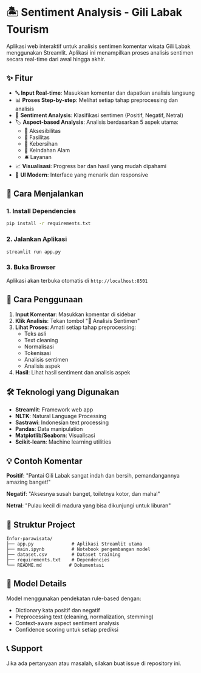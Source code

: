 # 🏝️ Sentiment Analysis - Gili Labak Tourism

Aplikasi web interaktif untuk analisis sentimen komentar wisata Gili Labak menggunakan Streamlit. Aplikasi ini menampilkan proses analisis sentimen secara real-time dari awal hingga akhir.

## ✨ Fitur

- 🔤 **Input Real-time**: Masukkan komentar dan dapatkan analisis langsung
- 📊 **Proses Step-by-step**: Melihat setiap tahap preprocessing dan analisis
- 🎯 **Sentiment Analysis**: Klasifikasi sentimen (Positif, Negatif, Netral)
- 🏷️ **Aspect-based Analysis**: Analisis berdasarkan 5 aspek utama:
  - 🚗 Aksesibilitas
  - 🏢 Fasilitas
  - 🧽 Kebersihan
  - 🌴 Keindahan Alam
  - 🛎️ Layanan
- 📈 **Visualisasi**: Progress bar dan hasil yang mudah dipahami
- 🎨 **UI Modern**: Interface yang menarik dan responsive

## 🚀 Cara Menjalankan

### 1. Install Dependencies

```bash
pip install -r requirements.txt
```

### 2. Jalankan Aplikasi

```bash
streamlit run app.py
```

### 3. Buka Browser

Aplikasi akan terbuka otomatis di `http://localhost:8501`

## 📖 Cara Penggunaan

1. **Input Komentar**: Masukkan komentar di sidebar
2. **Klik Analisis**: Tekan tombol "🚀 Analisis Sentimen"
3. **Lihat Proses**: Amati setiap tahap preprocessing:
   - Teks asli
   - Text cleaning
   - Normalisasi
   - Tokenisasi
   - Analisis sentimen
   - Analisis aspek
4. **Hasil**: Lihat hasil sentiment dan analisis aspek

## 🛠️ Teknologi yang Digunakan

- **Streamlit**: Framework web app
- **NLTK**: Natural Language Processing
- **Sastrawi**: Indonesian text processing
- **Pandas**: Data manipulation
- **Matplotlib/Seaborn**: Visualisasi
- **Scikit-learn**: Machine learning utilities

## 💡 Contoh Komentar

**Positif**: "Pantai Gili Labak sangat indah dan bersih, pemandangannya amazing banget!"

**Negatif**: "Aksesnya susah banget, toiletnya kotor, dan mahal"

**Netral**: "Pulau kecil di madura yang bisa dikunjungi untuk liburan"

## 📂 Struktur Project

```
Infor-parawisata/
├── app.py              # Aplikasi Streamlit utama
├── main.ipynb          # Notebook pengembangan model
├── dataset.csv         # Dataset training
├── requirements.txt    # Dependencies
└── README.md          # Dokumentasi
```

## 🔧 Model Details

Model menggunakan pendekatan rule-based dengan:

- Dictionary kata positif dan negatif
- Preprocessing text (cleaning, normalization, stemming)
- Context-aware aspect sentiment analysis
- Confidence scoring untuk setiap prediksi

## 📞 Support

Jika ada pertanyaan atau masalah, silakan buat issue di repository ini.
